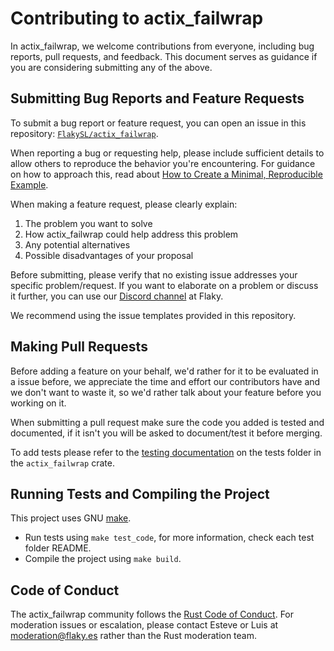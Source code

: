 # Contributing to actix_failwrap

In actix_failwrap, we welcome contributions from everyone, including bug reports,
pull requests, and feedback. This document serves as guidance if you are
considering submitting any of the above.

## Submitting Bug Reports and Feature Requests

To submit a bug report or feature request, you can open an issue in this
repository: [`FlakySL/actix_failwrap`](https://github.com/FlakySL/actix_failwrap).

When reporting a bug or requesting help, please include sufficient details
to allow others to reproduce the behavior you're encountering. For guidance on
how to approach this, read about [How to Create a Minimal, Reproducible Example](https://stackoverflow.com/help/minimal-reproducible-example).

When making a feature request, please clearly explain:

1. The problem you want to solve
2. How actix_failwrap could help address this problem
3. Any potential alternatives
4. Possible disadvantages of your proposal

Before submitting, please verify that no existing issue addresses your specific
problem/request. If you want to elaborate on a problem or discuss it further,
you can use our [Discord channel](https://discord.gg/AJWFyps23a) at Flaky.

We recommend using the issue templates provided in this repository.

## Making Pull Requests

Before adding a feature on your behalf, we'd rather for it to be evaluated
in a issue before, we appreciate the time and effort our contributors have
and we don't want to waste it, so we'd rather talk about your feature before
you working on it.

When submitting a pull request make sure the code you added is tested and
documented, if it isn't you will be asked to document/test it before merging.

To add tests please refer to the [testing documentation] on the tests folder
in the `actix_failwrap` crate.

## Running Tests and Compiling the Project

This project uses GNU [make](https://www.gnu.org/software/make/).

- Run tests using `make test_code`, for more information, check each test folder README.
- Compile the project using `make build`.

## Code of Conduct

The actix_failwrap community follows the [Rust Code of Conduct](https://www.rust-lang.org/policies/code-of-conduct).
For moderation issues or escalation, please contact Esteve or Luis at
[moderation@flaky.es](mailto:moderation@flaky.es) rather than the Rust
moderation team.

[testing documentation]: ./actix_failwrap/tests/README.md
